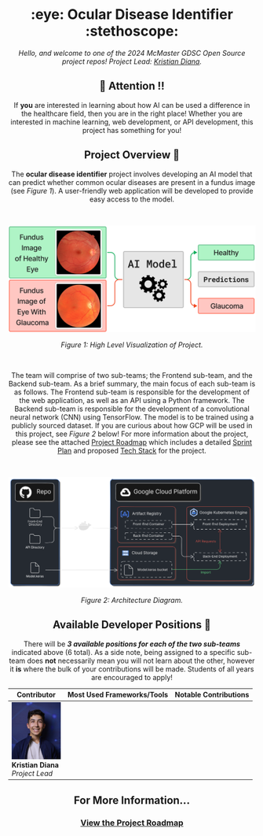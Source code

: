 <h1 align="center"> :eye: Ocular Disease Identifier :stethoscope:</h1>

<div align="center">


*Hello, and welcome to one of the 2024 McMaster GDSC Open Source project repos! Project Lead: [Kristian Diana](https://github.com/kristiandiana).*



## :loudspeaker: Attention :bangbang:

If **you** are interested in learning about how AI can be used a difference in the healthcare field, then you are in the right place! Whether you are interested in machine learning, web development, or API development, this project has something for you! 

## Project Overview :page_with_curl: 

The **ocular disease identifier** project involves developing an AI model that can predict whether common ocular diseases are present in a fundus image (see *Figure 1*). A user-friendly web application will be developed to provide easy access to the model.

<br/>

![Figure 1](./Documentation/images/Figure1.png)
<p align="center"><em>Figure 1: High Level Visualization of Project.</em></p>


<br/>

The team will comprise of two sub-teams; the Frontend sub-team, and the Backend sub-team. As a brief summary, the main focus of each sub-team is as follows. The Frontend sub-team is responsible for the development of the web application, as well as an API using a Python framework. The Backend sub-team is responsible for the development of a convolutional neural network (CNN) using TensorFlow. The model is to be trained using a publicly sourced dataset. If you are curious about how GCP will be used in this project, see *Figure 2* below! For more information about the project, please see the attached [Project Roadmap](./PROJECT-ROADMAP.md) which includes a detailed [Sprint Plan](./PROJECT-ROADMAP.md#sprint-planning) and proposed [Tech Stack](./PROJECT-ROADMAP.md#tech-stack) for the project.

<br/>

![Figure 2](./Documentation/images/Architecture.png)
<p align="center"><em>Figure 2: Architecture Diagram.</em></p>

## Available Developer Positions :busts_in_silhouette:

There will be ***3 available positions for each of the two sub-teams*** indicated above (6 total). As a side note, being assigned to a specific sub-team does **not** necessarily mean you will not learn about the other, however it **is** where the bulk of your contributions will be made. Students of all years are encouraged to apply!


| <div style="width:100px"> Contributor </div>                                                                   | Most Used Frameworks/Tools | Notable Contributions |
| -------------------------------------------------------------------------------------------------------------- | -------------------------- | --------------------- |
| <img src="Documentation/images/portrait-low-mb.png" alt="Kristian Diana" width="100"/> <br/> **Kristian Diana** <br/> <i/> Project Lead </i> |                            |                       |


## For More Information...
### [View the Project Roadmap](./PROJECT-ROADMAP.md)


</div>
